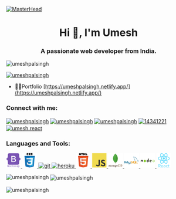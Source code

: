 [![MasterHead](https://user-images.githubusercontent.com/69305601/147767839-6b026454-7e14-49b7-975b-f2ccd1649e0e.png)
](https://github.com/umeshpalsingh)

<h1 align="center">Hi 👋, I'm Umesh</h1>
<h3 align="center">A passionate web developer from India.</h3>

<p align="left"> <img src="https://komarev.com/ghpvc/?username=umeshpalsingh&label=Profile%20views&color=0e75b6&style=flat" alt="umeshpalsingh" /> </p>

<p align="left"> <a href="https://github.com/ryo-ma/github-profile-trophy"><img src="https://github-profile-trophy.vercel.app/?username=umeshpalsingh" alt="umeshpalsingh" /></a> </p>

- 👨‍💻Portfolio [https://umeshpalsingh.netlify.app/](https://umeshpalsingh.netlify.app/)

<h3 align="left">Connect with me:</h3>
<p align="left">
<a href="https://codepen.io/umeshpalsingh" target="blank"><img align="center" src="https://raw.githubusercontent.com/rahuldkjain/github-profile-readme-generator/master/src/images/icons/Social/codepen.svg" alt="umeshpalsingh" height="30" width="40" /></a>
<a href="https://dev.to/umeshpalsingh" target="blank"><img align="center" src="https://raw.githubusercontent.com/rahuldkjain/github-profile-readme-generator/master/src/images/icons/Social/devto.svg" alt="umeshpalsingh" height="30" width="40" /></a>
<a href="https://linkedin.com/in/umeshpalsingh" target="blank"><img align="center" src="https://raw.githubusercontent.com/rahuldkjain/github-profile-readme-generator/master/src/images/icons/Social/linked-in-alt.svg" alt="umeshpalsingh" height="30" width="40" /></a>
<a href="https://stackoverflow.com/users/14341221" target="blank"><img align="center" src="https://raw.githubusercontent.com/rahuldkjain/github-profile-readme-generator/master/src/images/icons/Social/stack-overflow.svg" alt="14341221" height="30" width="40" /></a>
<a href="https://instagram.com/umesh.react" target="blank"><img align="center" src="https://raw.githubusercontent.com/rahuldkjain/github-profile-readme-generator/master/src/images/icons/Social/instagram.svg" alt="umesh.react" height="30" width="40" /></a>
</p>

<h3 align="left">Languages and Tools:</h3>
<p align="left"> <a href="https://getbootstrap.com" target="_blank" rel="noreferrer"> <img src="https://raw.githubusercontent.com/devicons/devicon/master/icons/bootstrap/bootstrap-plain-wordmark.svg" alt="bootstrap" width="40" height="40"/> </a> <a href="https://www.w3schools.com/css/" target="_blank" rel="noreferrer"> <img src="https://raw.githubusercontent.com/devicons/devicon/master/icons/css3/css3-original-wordmark.svg" alt="css3" width="40" height="40"/> </a> <a href="https://git-scm.com/" target="_blank" rel="noreferrer"> <img src="https://www.vectorlogo.zone/logos/git-scm/git-scm-icon.svg" alt="git" width="40" height="40"/> </a> <a href="https://heroku.com" target="_blank" rel="noreferrer"> <img src="https://www.vectorlogo.zone/logos/heroku/heroku-icon.svg" alt="heroku" width="40" height="40"/> </a> <a href="https://www.w3.org/html/" target="_blank" rel="noreferrer"> <img src="https://raw.githubusercontent.com/devicons/devicon/master/icons/html5/html5-original-wordmark.svg" alt="html5" width="40" height="40"/> </a> <a href="https://developer.mozilla.org/en-US/docs/Web/JavaScript" target="_blank" rel="noreferrer"> <img src="https://raw.githubusercontent.com/devicons/devicon/master/icons/javascript/javascript-original.svg" alt="javascript" width="40" height="40"/> </a> <a href="https://www.mongodb.com/" target="_blank" rel="noreferrer"> <img src="https://raw.githubusercontent.com/devicons/devicon/master/icons/mongodb/mongodb-original-wordmark.svg" alt="mongodb" width="40" height="40"/> </a> <a href="https://www.mysql.com/" target="_blank" rel="noreferrer"> <img src="https://raw.githubusercontent.com/devicons/devicon/master/icons/mysql/mysql-original-wordmark.svg" alt="mysql" width="40" height="40"/> </a> <a href="https://nodejs.org" target="_blank" rel="noreferrer"> <img src="https://raw.githubusercontent.com/devicons/devicon/master/icons/nodejs/nodejs-original-wordmark.svg" alt="nodejs" width="40" height="40"/> </a> <a href="https://reactjs.org/" target="_blank" rel="noreferrer"> <img src="https://raw.githubusercontent.com/devicons/devicon/master/icons/react/react-original-wordmark.svg" alt="react" width="40" height="40"/> </a> </p>

<p><img align="left" src="https://github-readme-stats.vercel.app/api/top-langs?username=umeshpalsingh&show_icons=true&locale=en&layout=compact" alt="umeshpalsingh" /></p>

<p>&nbsp;<img align="center" src="https://github-readme-stats.vercel.app/api?username=umeshpalsingh&show_icons=true&locale=en" alt="umeshpalsingh" /></p>

<p><img align="center" src="https://github-readme-streak-stats.herokuapp.com/?user=umeshpalsingh&" alt="umeshpalsingh" /></p>

